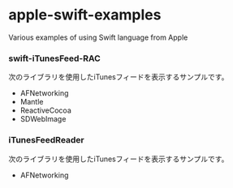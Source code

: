 apple-swift-examples
====================

Various examples of using Swift language from Apple


### swift-iTunesFeed-RAC

次のライブラリを使用したiTunesフィードを表示するサンプルです。

* AFNetworking
* Mantle
* ReactiveCocoa
* SDWebImage

### iTunesFeedReader

次のライブラリを使用したiTunesフィードを表示するサンプルです。

* AFNetworking
